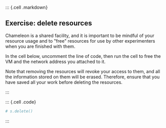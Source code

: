 
::: {.cell .markdown}
## Exercise: delete resources


Chameleon is a shared facility, and it is important to be mindful of your resource usage and to "free" resources for use by other experimenters when you are finished with them.

In the cell below, uncomment the line of code, then run the cell to free the VM and the network address you attached to it.

Note that removing the resources will revoke your access to them, and all the information stored on them will be erased. Therefore, ensure that you have saved all your work before deleting the resources.

:::

::: {.cell .code}
```python
# s.delete()
```
:::

